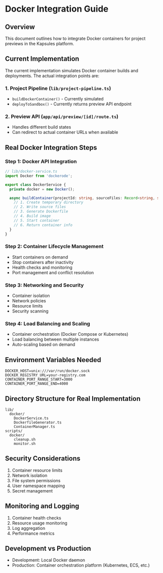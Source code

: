 # Docker Integration Guide

## Overview

This document outlines how to integrate Docker containers for project previews in the Kapsules platform.

## Current Implementation

The current implementation simulates Docker container builds and deployments. The actual integration points are:

### 1. Project Pipeline (`lib/project-pipeline.ts`)

- `buildDockerContainer()` - Currently simulated
- `deployToSandbox()` - Currently returns preview API endpoint

### 2. Preview API (`app/api/preview/[id]/route.ts`)

- Handles different build states
- Can redirect to actual container URLs when available

## Real Docker Integration Steps

### Step 1: Docker API Integration

```typescript
// lib/docker-service.ts
import Docker from 'dockerode';

export class DockerService {
  private docker = new Docker();

  async buildContainer(projectId: string, sourceFiles: Record<string, string>) {
    // 1. Create temporary directory
    // 2. Write source files
    // 3. Generate Dockerfile
    // 4. Build image
    // 5. Start container
    // 6. Return container info
  }
}
```

### Step 2: Container Lifecycle Management

- Start containers on demand
- Stop containers after inactivity
- Health checks and monitoring
- Port management and conflict resolution

### Step 3: Networking and Security

- Container isolation
- Network policies
- Resource limits
- Security scanning

### Step 4: Load Balancing and Scaling

- Container orchestration (Docker Compose or Kubernetes)
- Load balancing between multiple instances
- Auto-scaling based on demand

## Environment Variables Needed

```env
DOCKER_HOST=unix:///var/run/docker.sock
DOCKER_REGISTRY_URL=your-registry.com
CONTAINER_PORT_RANGE_START=3000
CONTAINER_PORT_RANGE_END=4000
```

## Directory Structure for Real Implementation

```
lib/
  docker/
    DockerService.ts
    DockerfileGenerator.ts
    ContainerManager.ts
scripts/
  docker/
    cleanup.sh
    monitor.sh
```

## Security Considerations

1. Container resource limits
2. Network isolation
3. File system permissions
4. User namespace mapping
5. Secret management

## Monitoring and Logging

1. Container health checks
2. Resource usage monitoring
3. Log aggregation
4. Performance metrics

## Development vs Production

- Development: Local Docker daemon
- Production: Container orchestration platform (Kubernetes, ECS, etc.)
